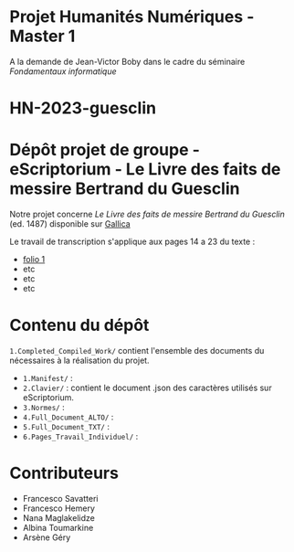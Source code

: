 # Projet Humanités Numériques - Master 1
A la demande de Jean-Victor Boby dans le cadre du séminaire *Fondamentaux informatique*

# HN-2023-guesclin
Dépôt projet de groupe - eScriptorium - Le Livre des faits de messire Bertrand du Guesclin
====

Notre projet concerne *Le Livre des faits de messire Bertrand du Guesclin* (ed. 1487) disponible sur [Gallica](https://gallica.bnf.fr/ark:/12148/bpt6k1110614/f14.item)

Le travail de transcription s'applique aux pages 14 a 23 du texte :
- [folio 1](https://gallica.bnf.fr/ark:/12148/bpt6k1110614/f5.item)
- etc
- etc
- etc

# Contenu du dépôt

`1.Completed_Compiled_Work/` contient l'ensemble des documents du nécessaires à la réalisation du projet.

- `1.Manifest/` :
- `2.Clavier/` : contient le document .json des caractères utilisés sur eScriptorium.
- `3.Normes/` :
- `4.Full_Document_ALTO/` :
- `5.Full_Document_TXT/` :
- `6.Pages_Travail_Individuel/` :
  
# Contributeurs

- Francesco Savatteri
- Francesco Hemery
- Nana Maglakelidze
- Albina Toumarkine
- Arsène Géry
